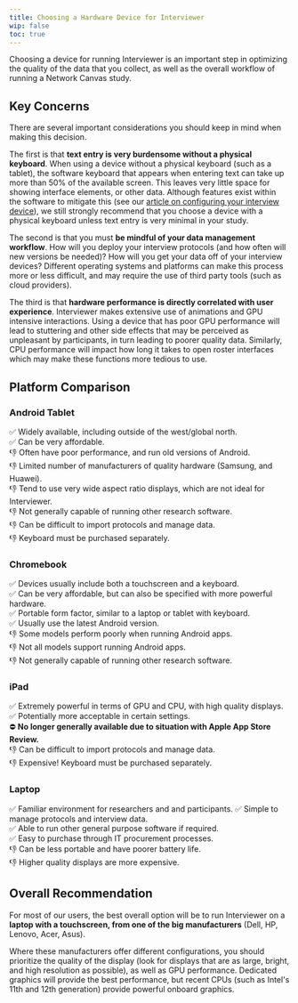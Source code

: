 ```yaml
---
title: Choosing a Hardware Device for Interviewer
wip: false
toc: true
---
```


Choosing a device for running Interviewer is an important step in optimizing the quality of the data that you collect, as well as the overall workflow of running a Network Canvas study.

## Key Concerns

There are several important considerations you should keep in mind when making this decision.

The first is that **text entry is very burdensome without a physical keyboard**. When using a device without a physical keyboard (such as a tablet), the software keyboard that appears when entering text can take up more than 50% of the available screen. This leaves very little space for showing interface elements, or other data. Although features exist within the software to mitigate this (see our [article on configuring your interview device](https://documentation.networkcanvas.com/how-to/configuring-devices/)), we still strongly recommend that you choose a device with a physical keyboard unless text entry is very minimal in your study.

The second is that you must **be mindful of your data management workflow**. How will you deploy your interview protocols (and how often will new versions be needed)? How will you get your data off of your interview devices? Different operating systems and platforms can make this process more or less difficult, and may require the use of third party tools (such as cloud providers).

The third is that **hardware performance is directly correlated with user experience**. Interviewer makes extensive use of animations and GPU intensive interactions. Using a device that has poor GPU performance will lead to stuttering and other side effects that may be perceived as unpleasant by participants, in turn leading to poorer quality data. Similarly, CPU performance will impact how long it takes to open roster interfaces which may make these functions more tedious to use.

## Platform Comparison

### Android Tablet

✅ Widely available, including outside of the west/global north.  
✅ Can be very affordable.  
👎 Often have poor performance, and run old versions of Android.  
👎 Limited number of manufacturers of quality hardware (Samsung, and Huawei).  
👎 Tend to use very wide aspect ratio displays, which are not ideal for Interviewer.  
👎 Not generally capable of running other research software.  
👎 Can be difficult to import protocols and manage data.  
👎 Keyboard must be purchased separately.

### Chromebook

✅ Devices usually include both a touchscreen and a keyboard.  
✅ Can be very affordable, but can also be specified with more powerful hardware.  
✅ Portable form factor, similar to a laptop or tablet with keyboard.  
✅ Usually use the latest Android version.  
👎 Some models perform poorly when running Android apps.  
👎 Not all models support running Android apps.  
👎 Not generally capable of running other research software.

### iPad

✅ Extremely powerful in terms of GPU and CPU, with high quality displays.  
✅ Potentially more acceptable in certain settings.  
⛔️ **No longer generally available due to situation with Apple App Store Review.**  
👎 Can be difficult to import protocols and manage data.  
👎 Expensive! Keyboard must be purchased separately.

### Laptop

✅ Familiar environment for researchers and and participants.
✅ Simple to manage protocols and interview data.  
✅ Able to run other general purpose software if required.  
✅ Easy to purchase through IT procurement processes.  
👎 Can be less portable and have poorer battery life.  
👎 Higher quality displays are more expensive.

## Overall Recommendation

For most of our users, the best overall option will be to run Interviewer on a **laptop with a touchscreen, from one of the big manufacturers** (Dell, HP, Lenovo, Acer, Asus).

Where these manufacturers offer different configurations, you should prioritize the quality of the display (look for displays that are as large, bright, and high resolution as possible), as well as GPU performance. Dedicated graphics will provide the best performance, but recent CPUs (such as Intel's 11th and 12th generation) provide powerful onboard graphics.
